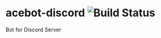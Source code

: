 # acebot-discord ![Build Status](https://travis-ci.org/derek-palmer/acebot-discord.svg)
Bot for Discord Server

